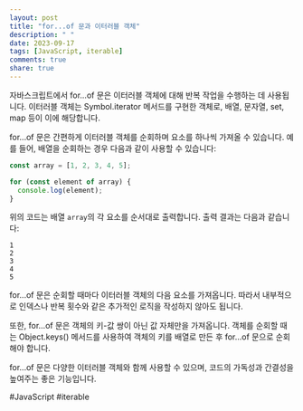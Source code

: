 ```yaml
---
layout: post
title: "for...of 문과 이터러블 객체"
description: " "
date: 2023-09-17
tags: [JavaScript, iterable]
comments: true
share: true
---
```


자바스크립트에서 for...of 문은 이터러블 객체에 대해 반복 작업을 수행하는 데 사용됩니다. 이터러블 객체는 Symbol.iterator 메서드를 구현한 객체로, 배열, 문자열, set, map 등이 이에 해당합니다.

for...of 문은 간편하게 이터러블 객체를 순회하며 요소를 하나씩 가져올 수 있습니다. 예를 들어, 배열을 순회하는 경우 다음과 같이 사용할 수 있습니다:

```javascript
const array = [1, 2, 3, 4, 5];

for (const element of array) {
  console.log(element);
}
```

위의 코드는 배열 `array`의 각 요소를 순서대로 출력합니다. 출력 결과는 다음과 같습니다:

```
1
2
3
4
5
```

for...of 문은 순회할 때마다 이터러블 객체의 다음 요소를 가져옵니다. 따라서 내부적으로 인덱스나 반복 횟수와 같은 추가적인 로직을 작성하지 않아도 됩니다.

또한, for...of 문은 객체의 키-값 쌍이 아닌 값 자체만을 가져옵니다. 객체를 순회할 때는 Object.keys() 메서드를 사용하여 객체의 키를 배열로 만든 후 for...of 문으로 순회해야 합니다.

for...of 문은 다양한 이터러블 객체와 함께 사용할 수 있으며, 코드의 가독성과 간결성을 높여주는 좋은 기능입니다.

#JavaScript #iterable